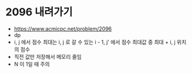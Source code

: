 # 2096 내려가기

- https://www.acmicpc.net/problem/2096
- dp
- i, j 에서 점수 최대는 i, j 로 갈 수 있는 i - 1, j' 에서 점수 최대값 중 최대 + i, j 위치의 점수
- 직전 값만 저장해서 메모리 줄임
- N 이 1일 때 주의
